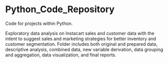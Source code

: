 # Python_Code_Repository
Code for projects within Python. 

Exploratory data analysis on Instacart sales and customer data with the intent to suggest sales and marketing strategies for better inventory and customer segmentation. 
Folder includes both original and prepared data, descriptive analysis, combined data, new variable derivation, data grouping and aggregation, data visualization, and final reports. 
